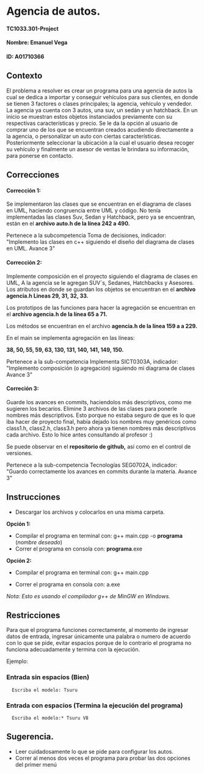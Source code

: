# Agencia de autos.
#### TC1033.301-Project
#### Nombre: Emanuel Vega
#### ID: A01710366

## Contexto

El problema a resolver es crear un programa para una agencia de autos la cual se dedica a importar y conseguir vehículos para sus clientes, en donde se tienen 3 factores o clases principales; la agencia, vehículo y vendedor. La agencia ya cuenta con 3 autos, una suv, un sedán y un hatchback. En un inicio se muestran estos objetos instanciados previamente con su respectivas características y precio. Se le da la opción al usuario de comprar uno de los que se encuentran creados acudiendo directamente a la agencia, o personalizar un auto con ciertas características. Posteriormente seleccionar la ubicación a la cual el usuario desea recoger su vehículo y finalmente un asesor de ventas le brindara su información, para ponerse en contacto.

## Correcciones

#### Corrección 1:

Se implementaron las clases que se encuentran en el diagrama de clases en UML, haciendo congruencia entre UML y código. No tenía implementadas las clases Suv, Sedan y Hatchback, pero ya se encuentran, están en el **archivo auto.h de la línea 242 a 490.**

Pertenece a la subcompetencia Toma de decisiones, indicador: "Implemento las clases en c++ siguiendo el diseño del diagrama de clases en UML.
Avance 3"

#### Corrección 2:

Implemente composición en el proyecto siguiendo el diagrama de clases en UML, A la agencia se le agregan SUV´s, Sedanes, Hatchbacks y Asesores.
Los atributos en donde se guardan los objetos se encuentran en el **archivo agencia.h Lineas 29, 31, 32, 33.**

Los prototipos de las funciones para hacer la agregación se encuentran en el **archivo agencia.h de la línea 65 a 71.**

Los métodos se encuentran en el archivo **agencia.h de la línea 159 a a 229.**

En el main se implementa agregación en las líneas:

**38, 50, 55, 59, 63, 130, 131, 140, 141, 149, 150.**

Pertenece a la sub-competencia Implementa SICT0303A, indicador: "Implemento composición (o agregación) siguiendo mi diagrama de clases Avance 3"

#### Correción 3:

Guarde los avances en commits, haciendolos más descriptivos, como me sugieren los becarios. Elimine 3 archivos de las clases para ponerle nombres más descriptivos. Esto porque no estaba seguro de que es lo que iba hacer de proyecto final, había dejado los nombres muy genéricos como class1.h, class2.h, class3.h pero ahora ya tienen nombres más descriptivos cada archivo. Esto lo hice antes consultando al profesor :)

Se puede observar en el **repositorio de github,** así como en el control de versiones.

Pertenece a la sub-competencia Tecnologías SEG0702A, indicador: "Guardo correctamente los avances en commits durante la materia. Avance 3"

## Instrucciones

- Descargar los archivos y colocarlos en una misma carpeta.

**Opción 1:**

- Compilar el programa en terminal con: g++ main.cpp -o **programa** (*nombre deseado*)
- Correr el programa en consola con: **programa**.exe

**Opción 2:**

- Compilar el programa en terminal con: g++ main.cpp

- Correr el programa en consola con: a.exe

*Nota: Esto es usando el compilador g++ de MinGW en Windows.*

## Restricciones

Para que el programa funciones correctamente, al momento de ingresar datos de entrada, ingresar únicamente una palabra o numero de acuerdo con lo que se pide, evitar espacios porque de lo contrario el programa no funciona adecuadamente y termina con la ejecución.

Ejemplo:

### Entrada sin espacios (Bien)
      Escriba el modelo: Tsuru
          

### Entrada con espacios (Termina la ejecución del programa)
      Escriba el modelo:* Tsuru V8
          
## Sugerencia.

-	Leer cuidadosamente lo que se pide para configurar los autos.
-	Correr al menos dos veces el programa para probar las dos opciones del primer menú
